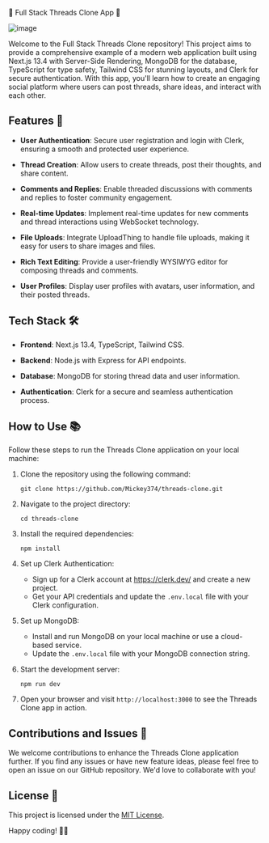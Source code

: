🚀 Full Stack Threads Clone App 🧵

![image](https://pbs.twimg.com/media/F4k5UItXcAAsmYA?format=jpg&name=large)

Welcome to the Full Stack Threads Clone repository! This project aims to provide a comprehensive example of a modern web application built using Next.js 13.4 with Server-Side Rendering, MongoDB for the database, TypeScript for type safety, Tailwind CSS for stunning layouts, and Clerk for secure authentication. With this app, you'll learn how to create an engaging social platform where users can post threads, share ideas, and interact with each other.

## Features 🌟

- **User Authentication**: Secure user registration and login with Clerk, ensuring a smooth and protected user experience.

- **Thread Creation**: Allow users to create threads, post their thoughts, and share content.

- **Comments and Replies**: Enable threaded discussions with comments and replies to foster community engagement.

- **Real-time Updates**: Implement real-time updates for new comments and thread interactions using WebSocket technology.

- **File Uploads**: Integrate UploadThing to handle file uploads, making it easy for users to share images and files.

- **Rich Text Editing**: Provide a user-friendly WYSIWYG editor for composing threads and comments.

- **User Profiles**: Display user profiles with avatars, user information, and their posted threads.

## Tech Stack 🛠️

- **Frontend**: Next.js 13.4, TypeScript, Tailwind CSS.

- **Backend**: Node.js with Express for API endpoints.

- **Database**: MongoDB for storing thread data and user information.

- **Authentication**: Clerk for a secure and seamless authentication process.

## How to Use 📚

Follow these steps to run the Threads Clone application on your local machine:

1. Clone the repository using the following command:
   ```
   git clone https://github.com/Mickey374/threads-clone.git
   ```

2. Navigate to the project directory:
   ```
   cd threads-clone
   ```

3. Install the required dependencies:
   ```
   npm install
   ```

4. Set up Clerk Authentication:
   - Sign up for a Clerk account at https://clerk.dev/ and create a new project.
   - Get your API credentials and update the `.env.local` file with your Clerk configuration.

5. Set up MongoDB:
   - Install and run MongoDB on your local machine or use a cloud-based service.
   - Update the `.env.local` file with your MongoDB connection string.

6. Start the development server:
   ```
   npm run dev
   ```

7. Open your browser and visit `http://localhost:3000` to see the Threads Clone app in action.

## Contributions and Issues 🔧

We welcome contributions to enhance the Threads Clone application further. If you find any issues or have new feature ideas, please feel free to open an issue on our GitHub repository. We'd love to collaborate with you!

## License 📝

This project is licensed under the [MIT License](LICENSE.md).

Happy coding! 🚀🧵

